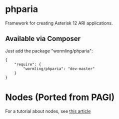 phparia
=======

Framework for creating Asterisk 12 ARI applications.

Available via Composer
----------------------
Just add the package "wormling/phparia":

    {
        "require": {
            "wormling/phparia": "dev-master"
        }
    }

Nodes (Ported from PAGI)
========================
For a tutorial about nodes, see [this article](http://marcelog.github.com/articles/pagi_node_call_flow_easy_telephony_application_for_asterisk_php.html)
